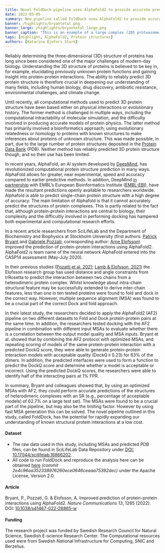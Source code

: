 ```yaml
---
title: Novel FoldDock pipeline uses AlphaFold2 to provide accurate predictions of heterodimeric complexes structures
date: 2022-05-05
summary: New pipeline called FoldDock uses AlphaFold2 to provide accurate predictions of heterodimeric complexes structures. This pipeline has the potential for rapidly expanding knowledge about structural protein interactions at a low cost. The code required to run FoldDock and reproduce the analysis has been published on GitLab.
banner: /highlights/bryantetal.png
banner_large: /highlights/bryantetal_large.png
banner_caption: "This is an example of a large complex (20S proteasome) built from predictions of individual dimers and then combined together to form the entire complex. This image is courtesy of Arne Elofsson"
tags: [Highlight, AlphaFold2, Protein structures]
authors: [Katarina Öjefors Stark]
---
```


Reliably determining the three-dimensional (3D) structure of proteins has long since been considered one of the major challenges of modern-day biology. Understanding the 3D structure of proteins is believed to be key in, for example, elucidating previously unknown protein functions and gaining insight into protein-protein interactions. The ability to reliably predict 3D protein structure is therefore crucial in deepening our understanding of many fields, including human biology, drug discovery, antibiotic resistance, environmental challenges, and climate change.

Until recently, all computational methods used to predict 3D protein structure have been based either on physical interactions or evolutionary history. The former method is challenged in multiple ways, including the computational intractability of molecular simulation, and the difficulty involved in producing accurate models of protein physics. The latter method has primarily involved a bioinformatics approach; using evolutionary relatedness or homology to proteins with known structures to make inferences about proteins of unknown structure. This was made possible, in part, due to the large number of protein structures deposited in the [Protein Data Bank](https://www.rcsb.org) (PDB). Neither method has reliably predicted 3D protein structure though, and so their use has been limited.

In recent years, AlphaFold, an AI system developed by [DeepMind](https://www.deepmind.com/research/highlighted-research/alphafold), has  revolutionized computational protein structure prediction in many ways. AlphaFold allows for greater, near experimental, speed and accuracy compared to earlier predictive methods. In addition, DeepMind [in partnership](https://www.deepmind.com/blog/putting-the-power-of-alphafold-into-the-worlds-hands) with EMBL’s European Bioinformatics Institute ([EMBL-EBI](https://www.ebi.ac.uk/)), have made the resultant predictions openly available to researchers worldwide. Alphafold is able to predict single-chain protein structure with a high degree of accuracy. The main limitation of Alphafold is that it cannot accurately predict the structures of protein complexes. This is partly related to the fact that, although protein-protein interactions are central to biology, their complexity and the difficultly involved in performing docking has hampered both experimental and computational research efforts.

In a recent article researchers from SciLifeLab and the Department of Biochemistry and Biophysics at Stockholm University (first authors: [Patrick Bryant](https://www.su.se/profiles/pabr4631-1.428169) and [Gabriele Pozzati](https://www.su.se/english/profiles/gapo6065-1.376773); corresponding author: [Arne Elofsson](https://www.scilifelab.se/researchers/arne-elofsson/)) improved the prediction of protein-protein interactions using AlphaFold2. AlphaFold2 is team name of the neural network AlphaFold entered into the CASP14 assessment (May-July 2020).

In their previous studies ([Pozatti et al. 2021](https://doi.org/10.1093/bioinformatics/btab760); [Lamb & Elofsson, 2021](https://doi.org/10.1093/bioinformatics/btab353)) the Elofsson research group has used distance and angle constraints from trRosetta to predict the interaction between two chains from a heterodimeric protein complex. Whilst knowledge about intra-chain structural feature may be successfully extended to derive inter-chain features, less than one in ten tested proteins were found to fold and dock in the correct way. However, multiple sequence alignment (MSA) was found to be a crucial part of the correct Dock and fold approach.

In their latest study, the researchers decided to apply the AlphaFold2 (AF2) pipeline on two different datasets to Fold and Dock protein-protein pairs at the same time. In addition, the researchers tested docking with the AF2 pipeline in combination with different input MSAs to evaluate whether there is a correlation between the output model quality and MSA inputs. Bryant et al. showed that by combining the AF2 protocol with optimized MSAs, and repeating scoring of models of the same protein-protein interaction with a predicted DockQ score, they were able to generate protein-protein interaction models with acceptable quality (DockQ ≥ 0.23) for 63% of the dimers. In addition, the predicted interfaces were used to form a function to predict the DockQ score and determine whether a model is acceptable or incorrect. Using the predicted DockQ scores, the researchers were able to identify half of the interacting pairs at 1% FPR.

In summary, Bryant and colleagues showed that, by using an optimized MSAs with AF2, they could perform accurate predictions of the structures of heterodimeric complexes with an SR (e.g., percentage of acceptable models) of 62.7% on a large test set). The MSAs were found to be a crucial part of the pipeline, but may also be the limiting factor. However by using fast MSA generation this can be solved. The novel pipeline outlined in this study, called FoldDock, has the potential for rapidly expanding our understanding of known structural protein interactions at a low cost.

#### Dataset

* The raw data used in this study, including MSAs and predicted PDB files, can be found in SciLifeLab Data Repository under [DOI: 10.17044/scilifelab.16866202](https://doi.org/10.17044/scilifelab.16866202).
* All code to run FoldDock and reproduce the analysis here can be obtained [here](https://gitlab.com/ElofssonLab/FoldDock) *(commit 2e4c96aa352338976260ece0646ceaaa75392dec)* under the Apache License, Version 2.0.

#### Article

Bryant, P., Pozzati, G. & Elofsson, A. Improved prediction of protein-protein interactions using AlphaFold2. *Nature Communications 13*, 1265 (2022). DOI: [10.1038/s41467-022-28865-w](https://doi.org/10.1038/s41467-022-28865-w)

#### Funding

The research project was funded by Swedish Research Council for Natural Science, Swedish E-science Research Center. The Computational resources used were from Swedish National Infrastructure for Computing, SNIC and Berzelius.
